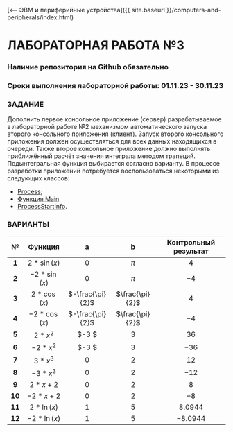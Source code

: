 [⟵ ЭВМ и периферийные устройства]({{ site.baseurl }}/computers-and-peripherals/index.html)

# **ЛАБОРАТОРНАЯ РАБОТА №3**

### **Наличие репозитория на Github обязательно**

### **Сроки выполнения лабораторной работы: 01.11.23 - 30.11.23**

### **ЗАДАНИЕ**

Дополнить первое консольное приложение (сервер) разрабатываемое в лабораторной работе №2 механизмом автоматического запуска второго консольного приложения (клиент). Запуск второго консольного приложения должен осуществляться для всех данных находящихся в очереди. Также второе консольное приложение должно выполнять приближённый расчёт значения интеграла методом трапеций. Подынтегральная функция выбирается согласно варианту. В процессе разработки приложений потребуется воспользоваться некоторыми из следующих классов:
*   [Process](https://learn.microsoft.com/ru-ru/dotnet/api/system.diagnostics.process?view=net-7.0);
*   [Функция Main](https://learn.microsoft.com/ru-ru/dotnet/csharp/fundamentals/program-structure/main-command-line)
*   [ProcessStartInfo](https://learn.microsoft.com/ru-ru/dotnet/api/system.diagnostics.processstartinfo?view=net-7.0).

### **ВАРИАНТЫ**

| № | Функция | a | b | Контрольный результат |
|:-:|:-:|:-:|:-:|:-:|
| **1** | $2 * \sin(x)$ | $0$ | $\pi$ | $4$ |
| **2** | $-2 * \sin(x)$ | $0$ | $\pi$ | $-4$ |
| **3** | $2 * \cos(x)$ | $-\frac{\pi}{2}$ | $\frac{\pi}{2}$ | $4$ |
| **4** | $-2 * \cos(x)$ | $-\frac{\pi}{2}$ | $\frac{\pi}{2}$ | $-4$ |
| **5** | $2 * x^2$ | $-3 $ | $3$ | $36$ |
| **6** | $-2 * x^2$ | $-3 $ | $3$ | $-36$ |
| **7** | $3 * x^3$ | $0$ | $2$ | $12$ |
| **8** | $-3 * x^3$ | $0$ | $2$ | $-12$ |
| **9** | $2 * x + 2$ | $0$ | $2$ | $8$ |
| **10** | $-2 * x + 2$ | $0$ | $2$ | $-8$ |
| **11** | $2 * \ln(x)$ | $1$ | $5$ | $8.0944$ |
| **12** | $-2 * \ln(x)$ | $1$ | $5$ | $-8.0944$ |
